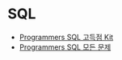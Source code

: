 # SQL

- [Programmers SQL 고득점 Kit](https://programmers.co.kr/learn/challenges?tab=sql_practice_kit)
- [Programmers SQL 모든 문제](https://programmers.co.kr/learn/challenges?tab=all_challenges)
